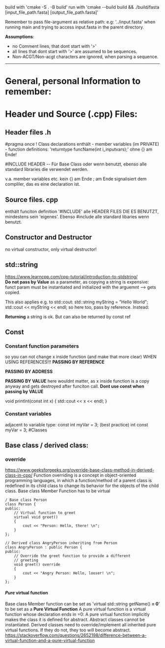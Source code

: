 build with 'cmake -S . -B build'
run with 'cmake --build build && ./build/fasta [input_file_path.fasta] [output_file_path.fasta]'

Remember to pass file-argument as relative path:
e.g: '../input.fasta' when running main and trying to access input.fasta in the parent directory.

**Assumptions**:
- no Comment lines, that dont start with '>'
- all lines that dont start with '>' are assumed to be sequences.
- Non-ACGT/Non-acgt characters are ignored, when parsing a sequence.

---


# **General, personal Information to remember:**
# Header und Source (.cpp) Files:

## Header files .h
#pragma once !
Class declarations enthält
     - member variables (im PRIVATE)
     - function definitions:
          'returntype funcName(int i_inputvars);' 
          ohne {} am Ende!

#INCLUDE HEADER -- Für Base Class oder wenn benutzt,
ebenso alle standard libraries die verwendet werden.

v.a. member variables etc.
kein {} am Ende
; am Ende signalisiert dem compliler, das es eine declaration ist.

## Source files. cpp
enthält funciton definition
'#INCLUDE' alle HEADER FILES DIE ES BENUTZT, mindestens sein 'eigenes'.
Ebenso #include alle standard libaries wenn benutzt.

## Constructor and Destructor
no virtual constructor, only virtual destructor!

## std::string
https://www.learncpp.com/cpp-tutorial/introduction-to-stdstring/  
**Do not pass by Value** as a parameter, as copying a string is expensive: funct param must be instantiated and initialized with the arguemnt --> gets copied. 

This also applies e.g. to std::cout:
std::string myString = "Hello World";
std::cout << myString << endl; 
so here too, pass by reference.
Instead:

**Returning** a string is ok. But can also be returned by const ref





## Const

### Constant function parameters
so you can not change x inside function (and make that more clear)
WHEN USING REFERENCES!!!
**PASSING BY REFERENCE**


**PASSING BY ADDRESS**



**PASSING BY VALUE**
here wouldnt matter, as x inside function is a copy anyway and gets destroyed after funciton call. **Dont use const when passing by VALUE**

void printInt(const int x)
{
     std::cout << x << endl;
}

### Constant variables
adjacent to variable type:
const int myVar = 3; (best practice)
int const myVar = 3;
#Classes

## Base class / derived class:
### override
https://www.geeksforgeeks.org/override-base-class-method-in-derived-class-in-cpp/
Function overriding is a concept in object-oriented programming languages, in which a function/method of a parent class is redefined in its child class to change its behavior for the objects of the child class. 
Base class Member Function has to be virtual
```
/ Base class Person 
class Person { 
public: 
    // Virtual function to greet 
    virtual void greet() 
    { 
        cout << "Person: Hello, there! \n"; 
    } 
}; 
  
// Derived class AngryPerson inheriting from Person 
class AngryPerson : public Person { 
public: 
    // Override the greet function to provide a different 
    // greeting 
    void greet() override 
    { 
        cout << "Angry Person: Hello, looser! \n"; 
    } 
}; 
```

#### *Pure* virtual function
Base class Member function can be set as 'virtual std::string getName() **= 0**' to be set as a **Pure Virtual Function**
A pure virtual function is a virtual function whose declaration ends in =0:
A pure virtual function implicitly makes the class it is defined for abstract. Abstract classes cannot be instantiated. Derived classes need to override/implement all inherited pure virtual functions. If they do not, they too will become abstract.
https://stackoverflow.com/questions/2652198/difference-between-a-virtual-function-and-a-pure-virtual-function


